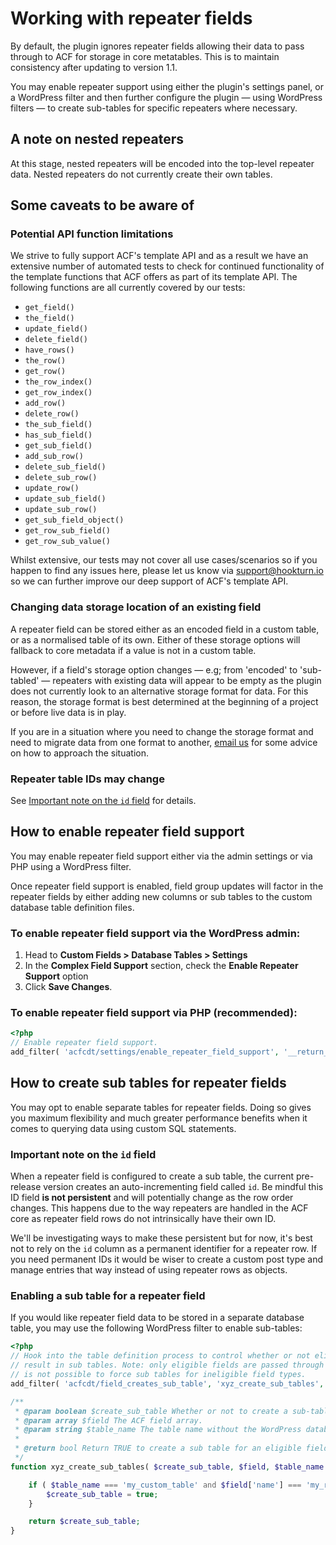 # Working with repeater fields

By default, the plugin ignores repeater fields allowing their data to pass through to ACF for storage in core
metatables. This is to maintain consistency after updating to version 1.1.

You may enable repeater support using either the plugin's settings panel, or a WordPress filter and then further
configure the plugin — using WordPress filters — to create sub-tables for specific repeaters where necessary.

## A note on nested repeaters

At this stage, nested repeaters will be encoded into the top-level repeater data. Nested repeaters do not currently
create their own tables.

## Some caveats to be aware of

### Potential API function limitations

We strive to fully support ACF's template API and as a result we have an extensive number of automated tests to check
for continued functionality of the template functions that ACF offers as part of its template API. The following
functions are all currently covered by our tests:

- `get_field()`
- `the_field()`
- `update_field()`
- `delete_field()`
- `have_rows()`
- `the_row()`
- `get_row()`
- `the_row_index()`
- `get_row_index()`
- `add_row()`
- `delete_row()`
- `the_sub_field()`
- `has_sub_field()`
- `get_sub_field()`
- `add_sub_row()`
- `delete_sub_field()`
- `delete_sub_row()`
- `update_row()`
- `update_sub_field()`
- `update_sub_row()`
- `get_sub_field_object()`
- `get_row_sub_field()`
- `get_row_sub_value()`

Whilst extensive, our tests may not cover all use cases/scenarios so if you happen to find any issues here, please let
us know via [support@hookturn.io](mailto:support@hookturn.io) so we can further improve our deep support of ACF's
template API.

### Changing data storage location of an existing field

A repeater field can be stored either as an encoded field in a custom table, or as a normalised table of its own. Either
of these storage options will fallback to core metadata if a value is not in a custom table.

However, if a field's storage option changes — e.g; from 'encoded' to 'sub-tabled' — repeaters with existing data will
appear to be empty as the plugin does not currently look to an alternative storage format for data. For this reason, the
storage format is best determined at the beginning of a project or before live data is in play.

If you are in a situation where you need to change the storage format and need to migrate data from one format to
another, [email us](mailto:support@hookturn.io) for some advice on how to approach the situation.

### Repeater table IDs may change

See [Important note on the `id` field](#important-note-on-the-id-field) for details.

## How to enable repeater field support

You may enable repeater field support either via the admin settings or via PHP using a WordPress filter.

Once repeater field support is enabled, field group updates will factor in the repeater fields by either adding new
columns or sub tables to the custom database table definition files.

### To enable repeater field support via the WordPress admin:

1. Head to **Custom Fields > Database Tables > Settings**
2. In the **Complex Field Support** section, check the **Enable Repeater Support** option
3. Click **Save Changes**.

### To enable repeater field support via PHP (recommended):

```php
<?php
// Enable repeater field support. 
add_filter( 'acfcdt/settings/enable_repeater_field_support', '__return_true' );
```

## How to create sub tables for repeater fields

You may opt to enable separate tables for repeater fields. Doing so gives you maximum flexibility and much greater
performance benefits when it comes to querying data using custom SQL statements.

### Important note on the `id` field

When a repeater field is configured to create a sub table, the current pre-release version creates an auto-incrementing
field called `id`. Be mindful this ID field **is not persistent** and will potentially change as the row order changes.
This happens due to the way repeaters are handled in the ACF core as repeater field rows do not intrinsically have their
own ID.

We'll be investigating ways to make these persistent but for now, it's best not to rely on the `id` column as a
permanent identifier for a repeater row. If you need permanent IDs it would be wiser to create a custom post type and
manage entries that way instead of using repeater rows as objects.

### Enabling a sub table for a repeater field

If you would like repeater field data to be stored in a separate database table, you may use the following WordPress
filter to enable sub-tables:

```php
<?php
// Hook into the table definition process to control whether or not eligible fields will
// result in sub tables. Note: only eligible fields are passed through this hook so it
// is not possible to force sub tables for ineligible field types. 
add_filter( 'acfcdt/field_creates_sub_table', 'xyz_create_sub_tables', 10, 3 );

/**
 * @param boolean $create_sub_table Whether or not to create a sub-table for the given field.
 * @param array $field The ACF field array.
 * @param string $table_name The table name without the WordPress database prefix. 
 *
 * @return bool Return TRUE to create a sub table for an eligible field. 
 */
function xyz_create_sub_tables( $create_sub_table, $field, $table_name ) {

	if ( $table_name === 'my_custom_table' and $field['name'] === 'my_repeater_field' ) {
		$create_sub_table = true;
	}

	return $create_sub_table;
}
```